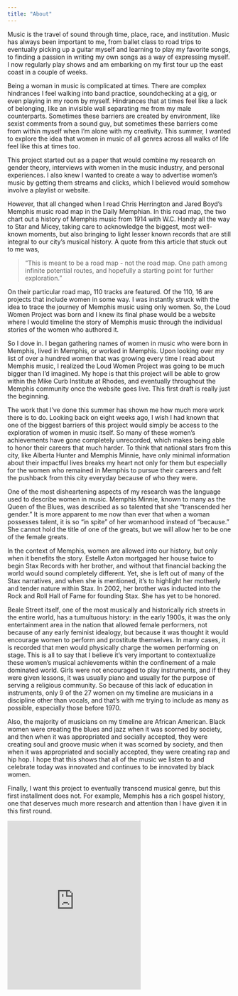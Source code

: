 ```yaml
---
title: "About"
---
```


Music is the travel of sound through time, place, race, and institution. Music has always been important to me, from ballet class to road trips to eventually picking up a guitar myself and learning to play my favorite songs, to finding a passion in writing my own songs as a way of expressing myself. I now regularly play shows and am embarking on my first tour up the east coast in a couple of weeks.

Being a woman in music is complicated at times. There are complex hindrances I feel walking into band practice, soundchecking at a gig, or even playing in my room by myself. Hindrances that at times feel like a lack of belonging, like an invisible wall separating me from my male counterparts. Sometimes these barriers are created by environment, like sexist comments from a sound guy, but sometimes these barriers come from within myself when I’m alone with my creativity. This summer, I wanted to explore the idea that women in music of all genres across all walks of life feel like this at times too. 

This project started out as a paper that would combine my research on gender theory, interviews with women in the music industry, and personal experiences. I also knew I wanted to create a way to advertise women’s music by getting them streams and clicks, which I believed would somehow involve a playlist or website. 

However, that all changed when I read Chris Herrington and Jared Boyd’s Memphis music road map in the Daily Memphian. In this road map, the two chart out a history of Memphis music from 1914 with W.C. Handy all the way to Star and Micey, taking care to acknowledge the biggest, most well-known moments, but also bringing to light lesser known records that are still integral to our city’s musical history. A quote from this article that stuck out to me was, 

> “This is meant to be a road map - not the road map. One path among infinite potential routes, and hopefully a starting point for further exploration.” 

On their particular road map, 110 tracks are featured. Of the 110, 16 are projects that include women in some way. I was instantly struck with the idea to trace the journey of Memphis music using only women. So, the Loud Women Project was born and I knew its final phase would be a website where I would timeline the story of Memphis music through the individual stories of the women who authored it. 

So I dove in. I began gathering names of women in music who were born in Memphis, lived in Memphis, or worked in Memphis. Upon looking over my list of over a hundred women that was growing every time I read about Memphis music, I realized the Loud Women Project was going to be much bigger than I’d imagined. My hope is that this project will be able to grow within the Mike Curb Institute at Rhodes, and eventually throughout the Memphis community once the website goes live. This first draft is really just the beginning. 

The work that I’ve done this summer has shown me how much more work there is to do. Looking back on eight weeks ago, I wish I had known that one of the biggest barriers of this project would simply be access to the exploration of women in music itself. So many of these women’s achievements have gone completely unrecorded, which makes being able to honor their careers that much harder. To think that national stars from this city, like Alberta Hunter and Memphis Minnie, have only minimal information about their impactful lives breaks my heart not only for them but especially for the women who remained in Memphis to pursue their careers and felt the pushback from this city everyday because of who they were.

One of the most disheartening aspects of my research was the language used to describe women in music. Memphis Minnie, known to many as the Queen of the Blues, was described as so talented that she “transcended her gender.” It is more apparent to me now than ever that when a woman possesses talent, it is so “in spite” of her womanhood instead of “because.” She cannot hold the title of one of the greats, but we will allow her to be one of the female greats. 

In the context of Memphis, women are allowed into our history, but only when it benefits the story. Estelle Axton mortgaged her house twice to begin Stax Records with her brother, and without that financial backing the world would sound completely different. Yet, she is left out of many of the Stax narratives, and when she is mentioned, it’s to highlight her motherly and tender nature within Stax. In 2002, her brother was inducted into the Rock and Roll Hall of Fame for founding Stax. She has yet to be honored. 

Beale Street itself, one of the most musically and historically rich streets in the entire world, has a tumultuous history: in the early 1900s, it was the only entertainment area in the nation that allowed female performers, not because of any early feminist idealogy, but because it was thought it would encourage women to perform and prostitute themselves. In many cases, it is recorded that men would physically charge the women performing on stage. This is all to say that I believe it’s very important to contextualize these women’s musical achievements within the confinement of a male dominated world. Girls were not encouraged to play instruments, and if they were given lessons, it was usually piano and usually for the purpose of serving a religious community. So because of this lack of education in instruments, only 9 of the 27 women on my timeline are musicians in a discipline other than vocals, and that’s with me trying to include as many as possible, especially those before 1970. 

Also, the majority of musicians on my timeline are African American. Black women were creating the blues and jazz when it was scorned by society, and then when it was appropriated and socially accepted, they were creating soul and groove music when it was scorned by society, and then when it was appropriated and socially accepted, they were creating rap and hip hop. I hope that this shows that all of the music we listen to and celebrate today was innovated and continues to be innovated by black women.

Finally, I want this project to eventually transcend musical genre, but this first installment does not. For example, Memphis has a rich gospel history, one that deserves much more research and attention than I have given it in this first round. 
 

<iframe src="https://open.spotify.com/embed/playlist/4YxvTsBpvzhOOCQnVvPeAo" width="300" height="380" frameborder="0" allowtransparency="true" allow="encrypted-media"></iframe>
